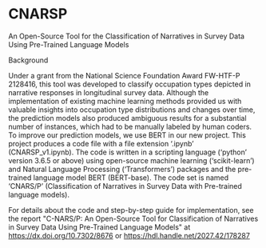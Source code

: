# CNARSP
An Open-Source Tool for the Classification of Narratives in Survey Data Using Pre-Trained Language Models

Background

Under a grant from the National Science Foundation Award FW-HTF-P 2128416, this tool was developed to classify occupation types depicted in narrative responses in longitudinal survey data. 
Although the implementation of existing machine learning methods provided us with valuable insights into occupation type distributions and changes over time, the prediction models also produced ambiguous results for a substantial number of instances, which had to be manually labeled by human coders. 
To improve our prediction models, we use BERT in our new project.
This project produces a code file with a file extension ‘.ipynb’ (CNARSP_v1.ipynb). 
The code is written in a scripting language (‘python’ version 3.6.5 or above) using open-source machine learning (‘scikit-learn’) and Natural Language Processing (‘Transformers’) packages and the pre-trained language model BERT (BERT-base). The code set is named ‘CNARS/P’ (Classification of Narratives in Survey Data with Pre-trained language models).

For details about the code and step-by-step guide for implementation, see the report "C-NARS/P: An Open-Source Tool for Classification of Narratives in Survey Data Using Pre-Trained Language Models" at https://dx.doi.org/10.7302/8676 or https://hdl.handle.net/2027.42/178287
